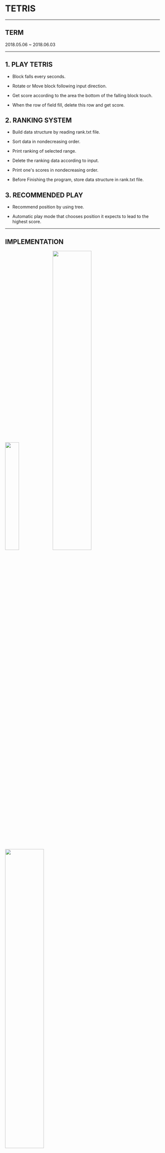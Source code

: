TETRIS
===

---

**TERM**
---
2018.05.06 ~ 2018.06.03

---

**1. PLAY TETRIS**
---


* Block falls every seconds.

* Rotate or Move block following input direction.

* Get score according to the area the bottom of the falling block touch.

* When the row of field fill, delete this row and get score. 



**2. RANKING SYSTEM**
---


* Build data structure by reading rank.txt file.

* Sort data in nondecreasing order.

* Print ranking of selected range.

* Delete the ranking data according to input.

* Print one's scores in nondecreasing order.

* Before Finishing the program, store data structure in rank.txt file.



**3. RECOMMENDED PLAY**
---

* Recommend position by using tree.

* Automatic play mode that chooses position it expects to lead to the highest score.

---

**IMPLEMENTATION**
---


<img src="https://user-images.githubusercontent.com/30820487/50970843-e0bd8200-1525-11e9-968d-970fad3c8272.png" width="30%" height="30%">

<img src="https://user-images.githubusercontent.com/30820487/50970586-2168cb80-1525-11e9-80b7-c0167d99aa2e.png" width="50%" height="50%">

<img src="https://user-images.githubusercontent.com/30820487/50970625-3b0a1300-1525-11e9-93e2-4091d08fd5d6.png" width="50%" height="50%">

<img src="https://user-images.githubusercontent.com/30820487/50970658-57a64b00-1525-11e9-965e-15b2255793ed.png" width="50%" height="50%">

<img src="https://user-images.githubusercontent.com/30820487/50970854-ed41da80-1525-11e9-98c1-ffbc6ec7cd56.png" width="40%" height="40%">

---

**IDEA FOR RANKING SYSTEM**
---

*DATA STRUCTURE*

<img src="https://user-images.githubusercontent.com/30820487/50973733-eec2d100-152c-11e9-93fb-e9a00df6b868.png" width="40%" height="40%">

"search" is defined constant.

<img src="https://user-images.githubusercontent.com/30820487/50973835-334e6c80-152d-11e9-8b47-8ca72949670c.png" width="50%" height="50%">

Wine circle sign indicates the node that is stored in "Head"->link.

Unlike arrays, Linked-list has disadvantage of not being able to refer to intermediate node.

By using above data structure, I tried to solving this advantage.

*ALGORITHM*

* Insertion / Deletion:

  * Find the approximate position by looking over "Head->link" list.

  * Start from one of "Head->link" list, find the exact position.

  * After insertion or deletion , adjust "Head->link" list.


* Print ranking of selected range(x,y):

  * Find the approximate x position by looking over "Head->link" list.

  * Start from one of "Head->link" list, find the exact x position.

  * From x position, print node information as following the linked-list until arriving at y.


---

**IDEA FOR AUTOMATIC PLAY**
---

*DATA STRUCTURE*

<img src="https://user-images.githubusercontent.com/30820487/50974578-e8cdef80-152e-11e9-8287-34aae11196e4.png" width="40%" height="40%">

**lv**: depth of node in tree.

**max_h**: maximum height of the blocks.

**num array**: store the number of blocks for each height.

**h array**: store the number of blocks for each col.



**Example**

<img src="https://user-images.githubusercontent.com/30820487/50994142-d4a1e680-155e-11e9-83c5-26e5e643dd26.png" width="60%" height="60%">

<img src="https://user-images.githubusercontent.com/30820487/50975301-942b7400-1530-11e9-9dd7-4b20b13b2e0f.png" width="50%" height="50%">


Without storing entire field, I can expect how the block stacks up by looking over "h" array and whether or not any row can be full by looking over "num" array.

I tried to come up with node structure that uses memory efficiently.


*ALGORITHM*

* Do deeper predictions only about the next situation that is judged to result in a high score.

* In this process, I did not build tree. Instead, by recursive function call, I anticipate the dipper prediction.

* I accept the potential if...

  * delete one or more lines

  * make blank less than or equal to that of the status of max score.

  * generate score that is higher than the previous max score

  * generate score that is equal to max score but create smaller number of blank spaces or lower max_h.
